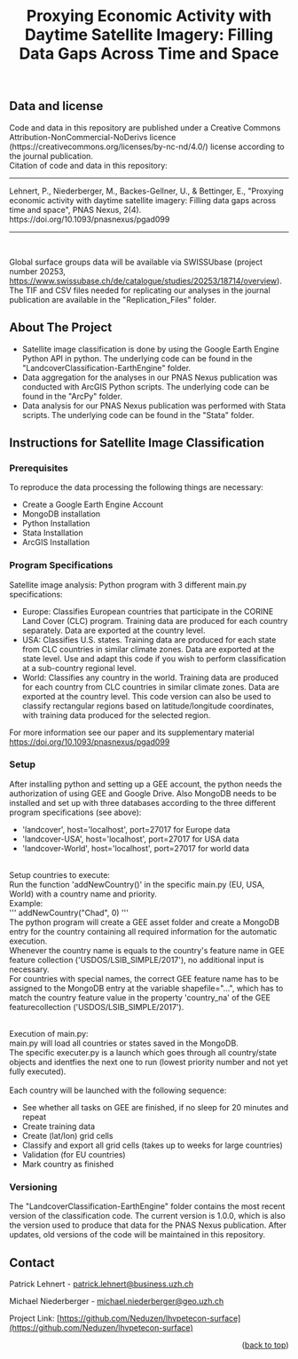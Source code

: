 <div id="top"></div>

<!-- PROJECT SHIELDS -->

<!-- PROJECT LOGO -->
<br />
<div align="center">
  <h1 align="center">Proxying Economic Activity with Daytime Satellite Imagery: Filling Data Gaps Across Time and Space</h1>
</div>
<br />

<!-- LICENSE -->
## Data and license

<div>
Code and data in this repository are published under a Creative Commons Attribution-NonCommercial-NoDerivs licence (https://creativecommons.org/licenses/by-nc-nd/4.0/) license according to the journal publication. </br>
Citation of code and data in this repository: 
</div>
<hr>
<div>
Lehnert, P., Niederberger, M., Backes-Gellner, U., & Bettinger, E., "Proxying economic activity with daytime satellite imagery: Filling data gaps across time and space", PNAS Nexus, 2(4). https://doi.org/10.1093/pnasnexus/pgad099</div>
<hr>
</br>

Global surface groups data will be available via SWISSUbase (project number 20253, https://www.swissubase.ch/de/catalogue/studies/20253/18714/overview).<br />
The TIF and CSV files needed for replicating our analyses in the journal publication are available in the "Replication_Files" folder. </br>



<!-- ABOUT THE PROJECT -->
## About The Project

* Satellite image classification is done by using the Google Earth Engine Python API in python. The underlying code can be found in the "LandcoverClassification-EarthEngine" folder.<br />
* Data aggregation for the analyses in our PNAS Nexus publication was conducted with ArcGIS Python scripts. The underlying code can be found in the "ArcPy" folder.<br />
* Data analysis for our PNAS Nexus publication was performed with Stata scripts. The underlying code can be found in the "Stata" folder.<br />


## Instructions for Satellite Image Classification


<!-- GETTING STARTED -->
### Prerequisites
To reproduce the data processing the following things are necessary:
* Create a Google Earth Engine Account
* MongoDB installation
* Python Installation
* Stata Installation
* ArcGIS Installation


<!-- USAGE -->
### Program Specifications

Satellite image analysis: 
Python program with 3 different main.py specifications:
- Europe: Classifies European countries that participate in the CORINE Land Cover (CLC) program. Training data are produced for each country separately. Data are exported at the country level.
- USA: Classifies U.S. states. Training data are produced for each state from CLC countries in similar climate zones. Data are exported at the state level. Use and adapt this code if you wish to perform classification at a sub-country regional level.
- World: Classifies any country in the world. Training data are produced for each country from CLC countries in similar climate zones. Data are exported at the country level. This code version can also be used to classify rectangular regions based on latitude/longitude coordinates, with training data produced for the selected region.

For more information see our paper and its supplementary material https://doi.org/10.1093/pnasnexus/pgad099


<!-- USAGE EXAMPLES -->
### Setup
After installing python and setting up a GEE account, the python needs the authorization of using GEE and Google Drive.
Also MongoDB needs to be installed and set up with three databases according to the three different program specifications (see above): 
- 'landcover', host='localhost', port=27017 for Europe data
- 'landcover-USA', host='localhost', port=27017 for USA data
- 'landcover-World', host='localhost', port=27017 for world data

<br />
Setup countries to execute:<br />
Run the function 'addNewCountry()' in the specific main.py (EU, USA, World) with a country name and priority.<br />
Example:<br />
'''
    addNewCountry("Chad", 0)
'''
<br />
The python program will create a GEE asset folder and create a MongoDB entry for the country containing all required information for the automatic execution.<br />
Whenever the country name is equals to the country's feature name in GEE feature collection ('USDOS/LSIB_SIMPLE/2017'), no additional input is necessary.<br />
For countries with special names, the correct GEE feature name has to be assigned to the MongoDB entry at the variable shapefile="...", which has to match the country feature value in the property 'country_na' of the GEE featurecollection ('USDOS/LSIB_SIMPLE/2017').<br /><br />

Execution of main.py:<br />
main.py will load all countries or states saved in the MongoDB.<br />
The specific executer.py is a launch which goes through all country/state objects and identfies the next one to run (lowest priority number and not yet fully executed).<br /><br />
Each country will be launched with the following sequence:<br />
- See whether all tasks on GEE are finished, if no sleep for 20 minutes and repeat
- Create training data
- Create (lat/lon) grid cells
- Classify and export all grid cells (takes up to weeks for large countries)
- Validation (for EU countries)
- Mark country as finished


### Versioning
The "LandcoverClassification-EarthEngine" folder contains the most recent version of the classification code. The current version is 1.0.0, which is also the version used to produce that data for the PNAS Nexus publication. After updates, old versions of the code will be maintained in this repository.



<!-- CONTACT -->
## Contact

Patrick Lehnert - patrick.lehnert@business.uzh.ch

Michael Niederberger - michael.niederberger@geo.uzh.ch

Project Link: [https://github.com/Neduzen/lhvpetecon-surface](https://github.com/Neduzen/lhvpetecon-surface)

<p align="right">(<a href="#top">back to top</a>)</p>


